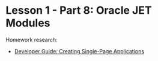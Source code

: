 # Lesson 1 - Part 8: Oracle JET Modules

Homework research:

   * [Developer Guide: Creating Single-Page Applications](https://docs.oracle.com/middleware/jet410/jet/developer/GUID-7796F64C-1F06-4142-AA1E-3B9B75BDBF54.htm#JETDG324)